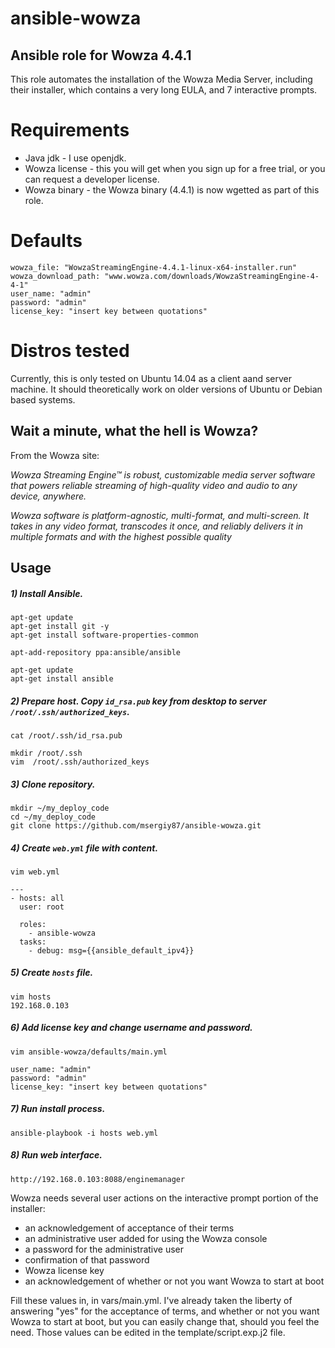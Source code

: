 # ansible-wowza

## Ansible role for Wowza 4.4.1
This role automates the installation of the Wowza Media Server, including their installer, which contains a very
long EULA, and 7 interactive prompts.

# Requirements
- Java jdk - I use openjdk.
- Wowza license - this you will get when you sign up for a free trial, or you can request a developer license.
- Wowza binary - the Wowza binary (4.4.1) is now wgetted as part of this role. 

# Defaults

```
wowza_file: "WowzaStreamingEngine-4.4.1-linux-x64-installer.run"
wowza_download_path: "www.wowza.com/downloads/WowzaStreamingEngine-4-4-1"
user_name: "admin"
password: "admin"
license_key: "insert key between quotations"
```

# Distros tested
Currently, this is only tested on Ubuntu 14.04 as a client aand server machine. It should theoretically work on older versions of Ubuntu or Debian based systems.

## Wait a minute, what the hell is Wowza?
From the Wowza site:

_Wowza Streaming Engine™ is robust, customizable media server software that powers reliable streaming of high-quality video and audio to any device, anywhere._

_Wowza software is platform-agnostic, multi-format, and multi-screen. It takes in any video format, transcodes it once, and reliably delivers it in multiple formats and with the highest possible quality_

## Usage

##### 1) Install Ansible.

```shell
apt-get update
apt-get install git -y
apt-get install software-properties-common

apt-add-repository ppa:ansible/ansible

apt-get update
apt-get install ansible
```

##### 2) Prepare host. Copy `id_rsa.pub` key from desktop to server `/root/.ssh/authorized_keys`.
```shell
cat /root/.ssh/id_rsa.pub

mkdir /root/.ssh
vim  /root/.ssh/authorized_keys
```

##### 3) Clone repository.

```shell
mkdir ~/my_deploy_code
cd ~/my_deploy_code
git clone https://github.com/msergiy87/ansible-wowza.git
```

##### 4) Create `web.yml` file with content.

```
vim web.yml

---
- hosts: all
  user: root

  roles:
    - ansible-wowza
  tasks:
    - debug: msg={{ansible_default_ipv4}}
```

##### 5) Create `hosts` file.

```shell
vim hosts
192.168.0.103
```

##### 6) Add license key and change username and password.

```shell
vim ansible-wowza/defaults/main.yml

user_name: "admin"
password: "admin"
license_key: "insert key between quotations"
```

##### 7) Run install process.

```shell
ansible-playbook -i hosts web.yml
```

##### 8) Run web interface.
```
http://192.168.0.103:8088/enginemanager
```

Wowza needs several user actions on the interactive prompt portion of the installer:
- an acknowledgement of acceptance of their terms
- an administrative user added for using the Wowza console
- a password for the administrative user
- confirmation of that password
- Wowza license key
- an acknowledgement of whether or not you want Wowza to start at boot

Fill these values in, in vars/main.yml. I've already taken the liberty of answering "yes" for the acceptance of terms,
and whether or not you want Wowza to start at boot, but you can easily change that, should you feel the need. Those 
values can be edited in the template/script.exp.j2 file.
